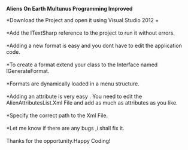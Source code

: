 <b>Aliens On Earth Multunus Programming Improved</b>

*Download the Project and open it using Visual Studio 2012 + </br>  
*Add the ITextSharp reference to the project to run it without errors. </br>  
*Adding a new format is easy and you dont have to edit the application code. </br>  
*To create a format extend your class to the Interface named IGenerateFormat. </br>  
*Formats are dynamically loaded in a menu structure.</br>  
*Adding an attribute is very easy . You need to edit the AlienAttributesList.Xml File and add as much as attributes as you like.</br>  
*Specify the correct path to the Xml File.</br>  
*Let me know if there are any bugs ,i shall fix it. </br>  
Thanks for the opportunity.Happy Coding!
